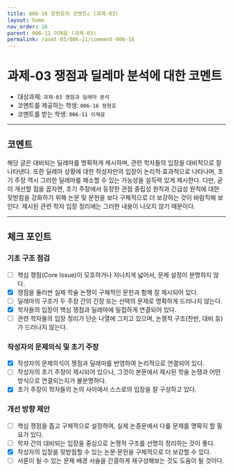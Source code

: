 ```yaml
---
title: 006-16 정현호의 코멘트c (과제-03) 
layout: home
nav_order: 16
parent: 006-11 이채윤 (과제-03)
permalink: /asmt-03/006-11/comment-006-16
---
```


# 과제-03 쟁점과 딜레마 분석에 대한 코멘트

- 대상과제: `과제-03 쟁점과 딜레마 분석`
- 코멘트를 제공하는 학생: `006-16 정현호` 
- 코멘트를 받는 학생: `006-11 이채윤` 

---

## 코멘트

해당 글은 대비되는 딜레마를 명확하게 제시하며, 관련 학자들의 입장을 대비적으로 잘 나타낸다. 또한 딜레마 상황에 대한 작성자만의 입장이 논리적·효과적으로 나타나며, 초기 주장 역시 그러한 딜레마를 해소할 수 있는 가능성을 설득력 있게 제시한다. 다만, 굳이 개선할 점을 꼽자면, 초기 주장에서 등장한 관점 중립성 원칙과 긴급성 원칙에 대한 뒷받침을 강화하기 위해 논문 및 문헌을 보다 구체적으로 더 보강하는 것이 바람직해 보인다. 제시된 관련 학자 입장 정리에는 그러한 내용이 나오지 않기 때문이다.

---

## 체크 포인트

### **기초 구조 점검**
- [ ] 핵심 쟁점(Core Issue)이 모호하거나 지나치게 넓어서, 문제 설정이 분명하지 않다.
- [x] 쟁점을 둘러싼 실제 학술 논쟁이 구체적인 문헌과 함께 잘 제시되어 있다.
- [ ] 딜레마의 구조가 두 주장 간의 긴장 또는 선택의 문제로 명확하게 드러나지 않는다.
- [x] 학자들의 입장이 핵심 쟁점과 딜레마에 밀접하게 연결되어 있다.
- [ ] 관련 학자들의 입장 정리가 단순 나열에 그치고 있으며, 논쟁적 구조(찬반, 대비 등)가 드러나지 않는다.

### **작성자의 문제의식 및 초기 주장**
- [x] 작성자의 문제의식이 쟁점과 딜레마를 반영하여 논리적으로 연결되어 있다.
- [ ] 작성자의 초기 주장이 제시되어 있으나, 그것이 본문에서 제시된 학술 논쟁과 어떤 방식으로 연결되는지가 불분명하다.
- [x] 초기 주장이 학자들의 논의 사이에서 스스로의 입장을 잘 구성하고 있다.

### **개선 방향 제안**
- [ ] 핵심 쟁점을 좁고 구체적으로 설정하여, 실제 논증문에서 다룰 문제를 명확히 할 필요가 있다.
- [ ] 학자 간의 대비되는 입장을 중심으로 논쟁적 구조를 선명히 정리하는 것이 좋다.
- [x] 작성자의 입장을 뒷받침할 수 있는 논문·문헌을 구체적으로 더 보강할 수 있다.
- [ ] 서론이 될 수 있는 문제 배경 서술을 간결하게 재구성해보는 것도 도움이 될 것이다.
